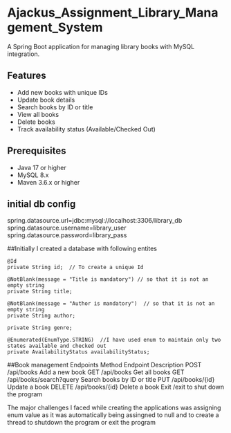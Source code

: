 # Ajackus_Assignment_Library_Management_System

A Spring Boot application for managing library books with MySQL integration.

## Features
- Add new books with unique IDs
- Update book details
- Search books by ID or title
- View all books
- Delete books
- Track availability status (Available/Checked Out)

## Prerequisites
- Java 17 or higher
- MySQL 8.x
- Maven 3.6.x or higher

## initial db config
spring.datasource.url=jdbc:mysql://localhost:3306/library_db
spring.datasource.username=library_user
spring.datasource.password=library_pass

##Initially I created a database with following entites

    @Id
    private String id;  // To create a unique Id

    @NotBlank(message = "Title is mandatory") // so that it is not an empty string
    private String title;

    @NotBlank(message = "Author is mandatory")  // so that it is not an empty string
    private String author;

    private String genre;

    @Enumerated(EnumType.STRING)  //I have used enum to maintain only two states available and checked out
    private AvailabilityStatus availabilityStatus;
##Book management Endpoints
Method	Endpoint	Description
POST	/api/books	Add a new book
GET	/api/books	Get all books
GET	/api/books/search?query	Search books by ID or title
PUT	/api/books/{id}	Update a book
DELETE	/api/books/{id}	Delete a book
Exit   /exit to shut down the program

The major challenges I faced while creating the applications was assigning enum value as it was automatically being assingned to null and to create a thread to shutdown the program or exit the program 

    
